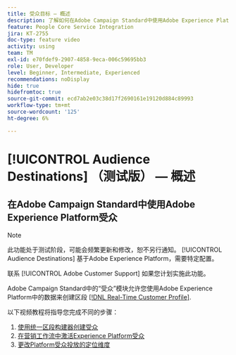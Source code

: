```yaml
---
title: 受众目标 — 概述
description: 了解如何在Adobe Campaign Standard中使用Adobe Experience Platform受众
feature: People Core Service Integration
jira: KT-2755
doc-type: feature video
activity: using
team: TM
exl-id: e70fdef9-2907-4858-9eca-006c59695bb3
role: User, Developer
level: Beginner, Intermediate, Experienced
recommendations: noDisplay
hide: true
hidefromtoc: true
source-git-commit: ecd7ab2e03c38d17f2690161e19120d884c89993
workflow-type: tm+mt
source-wordcount: '125'
ht-degree: 6%

---
```


# [!UICONTROL Audience Destinations] （测试版） — 概述

## 在Adobe Campaign Standard中使用Adobe Experience Platform受众

>[!NOTE]
>
>此功能处于测试阶段，可能会频繁更新和修改，恕不另行通知。 [!UICONTROL Audience Destinations] 基于Adobe Experience Platform，需要特定配置。
>
>联系 [!UICONTROL Adobe Customer Support] 如果您计划实施此功能。
>

Adobe Campaign Standard中的“受众”模块允许您使用Adobe Experience Platform中的数据来创建区段 [[!DNL Real-Time Customer Profile]](https://experienceleague.adobe.com/docs/platform-learn/tutorials/profiles/understanding-the-real-time-customer-profile.html?lang=en).

以下视频教程将指导您完成不同的步骤：

1. [使用统一区段构建器创建受众](/help/profiles-and-audiences/audience-destinations/creating-audiences-using-segment-builder.md)
2. [在营销工作流中激活Experience Platform受众](/help/profiles-and-audiences/audience-destinations/activating-aep-audiences.md)
3. [更改Platform受众投放的定位维度](/help/profiles-and-audiences/audience-destinations/changing-targeting-dimension.md)
